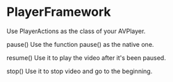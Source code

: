 # PlayerFramework

Use PlayerActions as the class of your AVPlayer.

pause()
Use the function pause() as the native one.

resume()
Use it to play the video after it's been paused.


stop()
Use it to stop video and go to the beginning.
